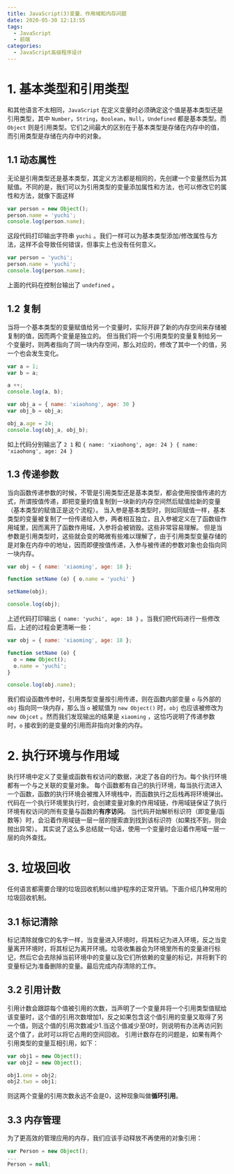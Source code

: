 ```yaml
---
title: JavaScript(3)变量、作用域和内存问题
date: 2020-05-30 12:13:55
tags:
  - JavaScript
  - 前端
categories:
  - JavaScript高级程序设计
---
```

# 1. 基本类型和引用类型
和其他语言不太相同，`JavaScript` 在定义变量时必须确定这个值是基本类型还是引用类型，其中 `Number`，`String`，`Boolean`，`Null`，`Undefined` 都是基本类型。而 `Object` 则是引用类型。它们之间最大的区别在于基本类型是存储在内存中的值，而引用类型是存储在内存中的对象。

## 1.1 动态属性
无论是引用类型还是基本类型，其定义方法都是相同的，先创建一个变量然后为其赋值。不同的是，我们可以为引用类型的变量添加属性和方法，也可以修改它的属性和方法，就像下面这样
~~~ JavaScript
var person = new Object();
person.name = 'yuchi';
console.log(person.name);
~~~
这段代码打印输出字符串 `yuchi` 。我们一样可以为基本类型添加/修改属性与方法，这样不会导致任何错误，但事实上也没有任何意义。
~~~ JavaScript
var person = 'yuchi';
person.name = 'yuchi';
console.log(person.name);
~~~
上面的代码在控制台输出了 `undefined` 。

## 1.2 复制
当将一个基本类型的变量赋值给另一个变量时，实际开辟了新的内存空间来存储被复制的值，因而两个变量是独立的。
但当我们将一个引用类型的变量复制给另一个变量时，则两者指向了同一块内存空间，那么对应的，修改了其中一个的值，另一个也会发生变化。
~~~ JavaScript
var a = 1;
var b = a;

a ++;
console.log(a, b);

var obj_a = { name: 'xiaohong', age: 30 }
var obj_b = obj_a;

obj_a.age = 24;
console.log(obj_a, obj_b);
~~~
如上代码分别输出了 `2 1` 和 `{ name: 'xiaohong', age: 24 } { name: 'xiaohong', age: 24 }`

## 1.3 传递参数
当向函数传递参数的时候，不管是引用类型还是基本类型，都会使用按值传递的方式，所谓按值传递，即把变量的值复制到一块新的内存空间然后赋值给新的变量（基本类型的赋值正是这个流程）。
当入参是基本类型时，则如同赋值一样，基本类型的变量被复制了一份传递给入参，两者相互独立，且入参被定义在了函数级作用域里，因而离开了函数作用域，入参将会被销毁。这些非常容易理解。
但是当参数是引用类型时，这些就会变的略微有些难以理解了，由于引用类型变量存储的是对象在内存中的地址，因而即便按值传递，入参与被传递的参数对象也会指向同一块内存。
~~~ JavaScript
var obj = { name: 'xiaoming', age: 18 };

function setName (o) { o.name = 'yuchi' }

setName(obj);

console.log(obj);
~~~
上述代码打印输出 `{ name: 'yuchi', age: 18 }` 。当我们把代码进行一些修改后，上述的过程会更清晰一些：
~~~ JavaScript
var obj = { name: 'xiaoming', age: 18 };

function setName (o) {
  o = new Object();
  o.name = 'yuchi';
}

console.log(obj.name);
~~~
我们假设函数传参时，引用类型变量按引用传递，则在函数内部变量 `o` 与外部的 `obj` 指向同一块内存，那么当 `o` 被赋值为 `new Object()` 时，`obj` 也应该被修改为 `new Objcet` 。然而我们发现输出的结果是 `xiaoming` ，这恰巧说明了传递参数时，`o` 接收到的是变量的引用而非指向对象的内存。

# 2. 执行环境与作用域
执行环境中定义了变量或函数有权访问的数据，决定了各自的行为。每个执行环境都有一个与之关联的变量对象。
每个函数都有自己的执行环境，每当执行流进入一个函数，函数的执行环境会被推入环境栈中，而函数执行之后栈再将环境弹出。
代码在一个执行环境里执行时，会创建变量对象的作用域链，作用域链保证了执行环境有权访问的所有变量与函数的**有序访问**。
当代码开始解析标识符（即变量/函数等）时，会沿着作用域链一层一层的搜索直到找到该标识符（如果找不到，则会抛出异常）。
其实说了这么多总结就一句话，使用一个变量时会沿着作用域一层一层的向外查找。

# 3. 垃圾回收
任何语言都需要合理的垃圾回收机制以维护程序的正常开销。下面介绍几种常用的垃圾回收机制。

## 3.1 标记清除
标记清除就像它的名字一样，当变量进入环境时，将其标记为进入环境，反之当变量离开环境时，将其标记为离开环境。垃圾收集器会为环境里所有的变量进行标记，然后它会去除掉当前环境中的变量以及它们所依赖的变量的标记，并将剩下的变量标记为准备删除的变量。最后完成内存清除的工作。

## 3.2 引用计数
引用计数会跟踪每个值被引用的次数，当声明了一个变量并将一个引用类型值赋给该变量时，这个值的引用次数增加1，反之如果包含这个值引用的变量又取得了另一个值，则这个值的引用次数减少1.当这个值减少至0时，则说明有办法再访问到这个值了，此时可以将它占用的空间回收。
引用计数存在的问题是，如果有两个引用类型的变量互相引用，如下：
~~~ JavaScript
var obj1 = new Object();
var obj2 = new Object();

obj1.one = obj2;
obj2.two = obj1;
~~~
则这两个变量的引用次数永远不会是0，这种现象叫做**循环引用**。

## 3.3 内存管理
为了更高效的管理应用的内存，我们应该手动释放不再使用的对象引用：
~~~ JavaScript
var Person = new Object();
...
Person = null;
~~~